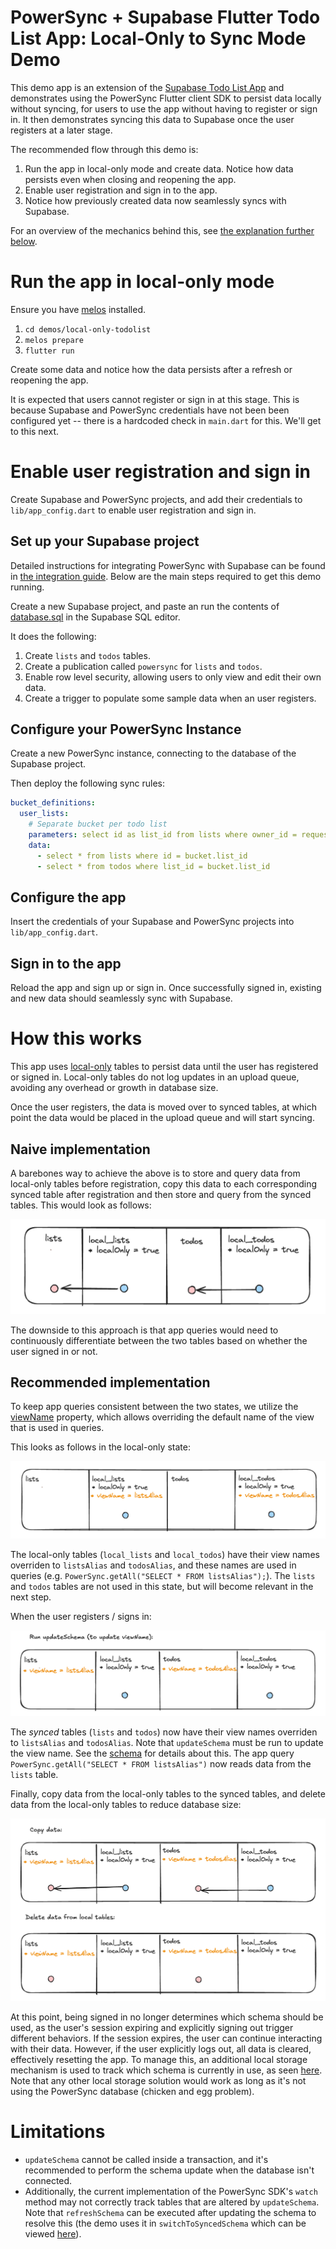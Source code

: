 # PowerSync + Supabase Flutter Todo List App: Local-Only to Sync Mode Demo

This demo app is an extension of the [Supabase Todo List App](../supabase-todolist/README.md) and demonstrates using the PowerSync Flutter client SDK to persist data locally without syncing, for users to use the app without having to register or sign in. It then demonstrates syncing this data to Supabase once the user registers at a later stage.

The recommended flow through this demo is:
1. Run the app in local-only mode and create data. Notice how data persists even when closing and reopening the app.
2. Enable user registration and sign in to the app.
3. Notice how previously created data now seamlessly syncs with Supabase.

For an overview of the mechanics behind this, see [the explanation further below](#how-this-works).

# Run the app in local-only mode

Ensure you have [melos](https://melos.invertase.dev/~melos-latest/getting-started) installed.

1. `cd demos/local-only-todolist`
2. `melos prepare`
3. `flutter run`

Create some data and notice how the data persists after a refresh or reopening the app.

It is expected that users cannot register or sign in at this stage. This is because Supabase and PowerSync credentials have not been been configured yet -- there is a hardcoded check in `main.dart` for this. We'll get to this next.

# Enable user registration and sign in

Create Supabase and PowerSync projects, and add their credentials to `lib/app_config.dart` to enable user registration and sign in.

## Set up your Supabase project

Detailed instructions for integrating PowerSync with Supabase can be found in [the integration guide](https://docs.powersync.com/integration-guides/supabase). Below are the main steps required to get this demo running.

Create a new Supabase project, and paste an run the contents of [database.sql](./database.sql) in the Supabase SQL editor.

It does the following:

1. Create `lists` and `todos` tables.
2. Create a publication called `powersync` for `lists` and `todos`.
3. Enable row level security, allowing users to only view and edit their own data.
4. Create a trigger to populate some sample data when an user registers.

## Configure your PowerSync Instance

Create a new PowerSync instance, connecting to the database of the Supabase project.

Then deploy the following sync rules:

```yaml
bucket_definitions:
  user_lists:
    # Separate bucket per todo list
    parameters: select id as list_id from lists where owner_id = request.user_id()
    data:
      - select * from lists where id = bucket.list_id
      - select * from todos where list_id = bucket.list_id
```

## Configure the app

Insert the credentials of your Supabase and PowerSync projects into `lib/app_config.dart`.

## Sign in to the app

Reload the app and sign up or sign in. Once successfully signed in, existing and new data should seamlessly sync with Supabase.


# How this works

This app uses [local-only](https://pub.dev/documentation/powersync/latest/powersync/Table/Table.localOnly.html) tables to persist data until the user has registered or signed in. Local-only tables do not log updates in an upload queue, avoiding any overhead or growth in database size.

Once the user registers, the data is moved over to synced tables, at which point the data would be placed in the upload queue and will start syncing.

## Naive implementation

A barebones way to achieve the above is to store and query data from local-only tables before registration, copy this data to each corresponding synced table after registration and then store and query from the synced tables. This would look as follows:

![diagram-0](./assets/local-only-readme-0.png)

The downside to this approach is that app queries would need to continuously differentiate between the two tables based on whether the user signed in or not.

## Recommended implementation

To keep app queries consistent between the two states, we utilize the [viewName](https://pub.dev/documentation/powersync/latest/powersync/Table/viewName.html) property, which allows overriding the default name of the view that is used in queries. 

This looks as follows in the local-only state:

![diagram-1](./assets/local-only-readme-1.png)

The local-only tables (`local_lists` and `local_todos`) have their view names overriden to `listsAlias` and `todosAlias`, and these names are used in queries (e.g. `PowerSync.getAll("SELECT * FROM listsAlias");`). The `lists` and `todos` tables are not used in this state, but will become relevant in the next step.

When the user registers / signs in:

![diagram-2](./assets/local-only-readme-2.png)

The _synced_ tables (`lists` and `todos`) now have their view names overriden to `listsAlias` and `todosAlias`. Note that `updateSchema` must be run to update the view name. See the [schema](./lib/models/schema.dart) for details about this. The app query `PowerSync.getAll("SELECT * FROM listsAlias")` now reads data from the `lists` table. 

Finally, copy data from the local-only tables to the synced tables, and delete data from the local-only tables to reduce database size:

![diagram-3](./assets/local-only-readme-3.png)



At this point, being signed in no longer determines which schema should be used, as the user's session expiring and explicitly signing out trigger different behaviors. If the session expires, the user can continue interacting with their data. However, if the user explicitly logs out, all data is cleared, effectively resetting the app. To manage this, an additional local storage mechanism is used to track which schema is currently in use, as seen [here](./lib/models/sync_mode.dart). Note that any other local storage solution would work as long as it's not using the PowerSync database (chicken and egg problem).


# Limitations

- `updateSchema` cannot be called inside a transaction, and it's recommended to perform the schema update when the database isn't connected.
- Additionally, the current implementation of the PowerSync SDK's `watch` method may not correctly track tables that are altered by `updateSchema`. Note that `refreshSchema` can be executed after updating the schema to resolve this (the demo uses it in `switchToSyncedSchema` which can be viewed [here](./lib/models/schema.dart)).
